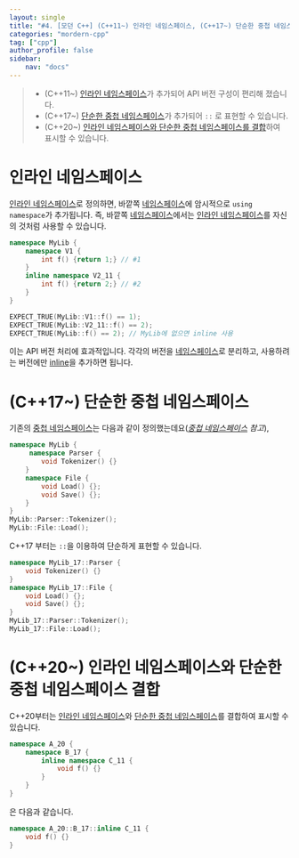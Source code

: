 ```yaml
---
layout: single
title: "#4. [모던 C++] (C++11~) 인라인 네임스페이스, (C++17~) 단순한 중첩 네임스페이스, (C++20~) 인라인 네임스페이스와 단순한 중첩 네임스페이스 결합"
categories: "mordern-cpp"
tag: ["cpp"]
author_profile: false
sidebar: 
    nav: "docs"
---
```


> * (C++11~) [인라인 네임스페이스](https://tango1202.github.io/mordern-cpp/mordern-cpp-namespace/#%EC%9D%B8%EB%9D%BC%EC%9D%B8-%EB%84%A4%EC%9E%84%EC%8A%A4%ED%8E%98%EC%9D%B4%EC%8A%A4)가 추가되어 API 버전 구성이 편리해 졌습니다.
> * (C++17~) [단순한 중첩 네임스페이스](https://tango1202.github.io/mordern-cpp/mordern-cpp-namespace/#c17-%EB%8B%A8%EC%88%9C%ED%95%9C-%EC%A4%91%EC%B2%A9-%EB%84%A4%EC%9E%84%EC%8A%A4%ED%8E%98%EC%9D%B4%EC%8A%A4)가 추가되어 `::` 로 표현할 수 있습니다.
> * (C++20~) [인라인 네임스페이스와 단순한 중첩 네임스페이스를 결합](https://tango1202.github.io/mordern-cpp/mordern-cpp-namespace/#c20-%EC%9D%B8%EB%9D%BC%EC%9D%B8-%EB%84%A4%EC%9E%84%EC%8A%A4%ED%8E%98%EC%9D%B4%EC%8A%A4%EC%99%80-%EB%8B%A8%EC%88%9C%ED%95%9C-%EC%A4%91%EC%B2%A9-%EB%84%A4%EC%9E%84%EC%8A%A4%ED%8E%98%EC%9D%B4%EC%8A%A4-%EA%B2%B0%ED%95%A9)하여 표시할 수 있습니다.

# 인라인 네임스페이스

[인라인 네임스페이스](https://tango1202.github.io/mordern-cpp/mordern-cpp-namespace/#%EC%9D%B8%EB%9D%BC%EC%9D%B8-%EB%84%A4%EC%9E%84%EC%8A%A4%ED%8E%98%EC%9D%B4%EC%8A%A4)로 정의하면, 바깥쪽 [네임스페이스](https://tango1202.github.io/classic-cpp-guide/classic-cpp-guide-namespace/)에 암시적으로 `using namespace`가 추가됩니다. 즉, 바깥쪽 [네임스페이스](https://tango1202.github.io/classic-cpp-guide/classic-cpp-guide-namespace/)에서는 [인라인 네임스페이스](https://tango1202.github.io/mordern-cpp/mordern-cpp-namespace/#%EC%9D%B8%EB%9D%BC%EC%9D%B8-%EB%84%A4%EC%9E%84%EC%8A%A4%ED%8E%98%EC%9D%B4%EC%8A%A4)를 자신의 것처럼 사용할 수 있습니다.  

```cpp
namespace MyLib {
    namespace V1 {
        int f() {return 1;} // #1
    }
    inline namespace V2_11 {
        int f() {return 2;} // #2
    }
}

EXPECT_TRUE(MyLib::V1::f() == 1);
EXPECT_TRUE(MyLib::V2_11::f() == 2);
EXPECT_TRUE(MyLib::f() == 2); // MyLib에 없으면 inline 사용
```

이는 API 버전 처리에 효과적입니다. 각각의 버전을 [네임스페이스](https://tango1202.github.io/classic-cpp-guide/classic-cpp-guide-namespace/)로 분리하고, 사용하려는 버전에만 [inline](https://tango1202.github.io/classic-cpp-guide/classic-cpp-guide-inline/)을 추가하면 됩니다.

# (C++17~) 단순한 중첩 네임스페이스

기존의 [중첩 네임스페이스](https://tango1202.github.io/classic-cpp-guide/classic-cpp-guide-namespace/#%EC%A4%91%EC%B2%A9-%EB%84%A4%EC%9E%84%EC%8A%A4%ED%8E%98%EC%9D%B4%EC%8A%A4)는 다음과 같이 정의했는데요(*[중첩 네임스페이스](https://tango1202.github.io/classic-cpp-guide/classic-cpp-guide-namespace/#%EC%A4%91%EC%B2%A9-%EB%84%A4%EC%9E%84%EC%8A%A4%ED%8E%98%EC%9D%B4%EC%8A%A4) 참고*),

```cpp
namespace MyLib {
     namespace Parser {
        void Tokenizer() {}
    }
    namespace File {
        void Load() {};
        void Save() {};
    }
}
MyLib::Parser::Tokenizer();
MyLib::File::Load();
```

C++17 부터는 `::`을 이용하여 단순하게 표현할 수 있습니다.

```cpp
namespace MyLib_17::Parser {
    void Tokenizer() {}
}
namespace MyLib_17::File {
    void Load() {};
    void Save() {};
}
MyLib_17::Parser::Tokenizer();
MyLib_17::File::Load();
```

# (C++20~) 인라인 네임스페이스와 단순한 중첩 네임스페이스 결합

C++20부터는 [인라인 네임스페이스](https://tango1202.github.io/mordern-cpp/mordern-cpp-namespace/#%EC%9D%B8%EB%9D%BC%EC%9D%B8-%EB%84%A4%EC%9E%84%EC%8A%A4%ED%8E%98%EC%9D%B4%EC%8A%A4)와 [단순한 중첩 네임스페이스](https://tango1202.github.io/mordern-cpp/mordern-cpp-namespace/#c17-%EB%8B%A8%EC%88%9C%ED%95%9C-%EC%A4%91%EC%B2%A9-%EB%84%A4%EC%9E%84%EC%8A%A4%ED%8E%98%EC%9D%B4%EC%8A%A4)를 결합하여 표시할 수 있습니다.

```cpp
namespace A_20 {
    namespace B_17 {
        inline namespace C_11 {
            void f() {}
        }
    }
}
```

은 다음과 같습니다.

```cpp
namespace A_20::B_17::inline C_11 {
    void f() {}
}
```